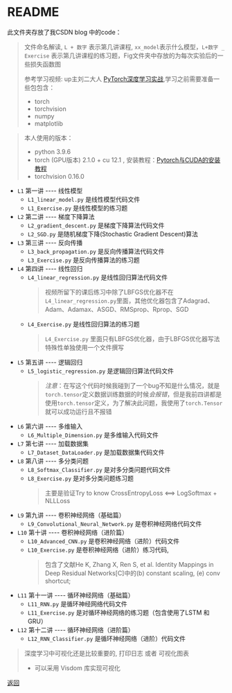 # README

 此文件夹存放了我CSDN blog 中的code：
> 文件命名解读, `L + 数字` 表示第几讲课程, `xx_model`表示什么模型，`L+数字 _ Exercise` 表示第几讲课程的练习题，Fig文件夹中存放的为每次实验后的一些损失函数图
> 
> 参考学习视频: up主刘二大人 [PyTorch深度学习实战](https://www.bilibili.com/video/BV1Y7411d7Ys/?spm_id_from=333.999.0.0),学习之前需要准备一些包包含：
> - torch
> - torchvision
> - numpy
> - matplotlib

> 本人使用的版本：
> - python 3.9.6
> - torch (GPU版本) 2.1.0 + cu 12.1 , 安装教程：[Pytorch与CUDA的安装教程](https://blog.csdn.net/CDL_LuFei/article/details/124012894)
> - torchvision 0.16.0
> 
- `L1` 第一讲 ---- 线性模型
  - `L1_linear_model.py` 是线性模型代码文件
  - `L1_Exercise.py` 是线性模型的练习题
- `L2` 第二讲 ---- 梯度下降算法
  - `L2_gradient_descent.py` 是梯度下降算法代码文件
  - `L2_SGD.py` 是随机梯度下降(Stochastic Gradient Descent)算法
- `L3` 第三讲 ---- 反向传播
  - `L3_back_propagation.py` 是反向传播算法代码文件
  - `L3_Exercise.py` 是反向传播算法的练习题
- `L4` 第四讲 ---- 线性回归
  - `L4_linear_regression.py` 是线性回归算法代码文件
    > 视频所留下的课后练习中除了LBFGS优化器不在`L4_linear_regression.py`里面，其他优化器包含了Adagrad、Adam、Adamax、ASGD、RMSprop、Rprop、SGD
  - `L4_Exercise.py` 是线性回归算法的练习题
    > `L4_Exercise.py` 里面只有LBFGS优化器，由于LBFGS优化器写法特殊性单独使用一个文件撰写
- `L5` 第五讲 ---- 逻辑回归
  - `L5_logistic_regression.py` 是逻辑回归算法代码文件
    > *注意*：在写这个代码时候我碰到了一个bug不知是什么情况，就是`torch.tensor`定义数据训练数据的时候*会报错*，但是我前四讲都是使用`torch.tensor`定义，为了解决此问题，我使用了`torch.Tensor`就可以成功运行且不报错
- `L6` 第六讲 ---- 多维输入
  - `L6_Multiple_Dimension.py` 是多维输入代码文件
- `L7` 第七讲 ---- 加载数据集
  - `L7_Dataset_DataLoader.py` 是加载数据集代码文件
- `L8` 第八讲 ---- 多分类问题
  - `L8_Softmax_Classifier.py` 是对多分类问题代码文件
  - `L8_Exercise.py` 是对多分类问题练习题
    > 主要是验证Try to know CrossEntropyLoss <==> LogSoftmax + NLLLoss
- `L9` 第九讲 ---- 卷积神经网络（基础篇）
  - `L9_Convolutional_Neural_Network.py` 是卷积神经网络代码文件
- `L10` 第十讲 ---- 卷积神经网络（进阶篇）
  - `L10_Advanced_CNN.py` 是卷积神经网络（进阶）代码文件
  - `L10_Exercise.py` 是卷积神经网络（进阶）练习代码,
    > 包含了文献He K, Zhang X, Ren S, et al. Identity Mappings in Deep Residual Networks[C]中的(b) constant scaling, (e) conv shortcut; 
- `L11` 第十一讲 ---- 循环神经网络（基础篇）
  - `L11_RNN.py` 是循环神经网络代码文件
  - `L11_Exercise.py` 是对循环神经网络的练习题（包含使用了LSTM 和 GRU）
- `L12` 第十二讲 ---- 循环神经网络（进阶篇）
  - `L12_RNN_Classifier.py` 是循环神经网络（进阶）代码文件


> 深度学习中可视化还是比较重要的, 打印日志 或者 可视化图表
>
> - 可以采用 Visdom 库实现可视化

[返回](https://github.com/cug-auto-zp/CSDN)